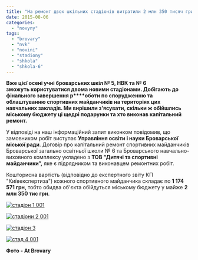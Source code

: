 ```yaml
---
title: "На ремонт двох шкільних стадіонів витратили 2 млн 350 тисяч гривень з бюджету"
date: 2015-08-06
categories: 
  - "novyny"
tags: 
  - "brovary"
  - "nvk"
  - "novini"
  - "stadiony"
  - "shkola"
  - "shkola-6"
---
```


**Вже цієї осені учні броварських шкіл № 5, НВК та № 6 зможуть користуватися двома новими стадіонами. Добігають до фінального завершення р****оботи по спорудженню та облаштуванню спортивних майданчиків на територіях цих навчальних закладів. Ми вирішили з'ясувати, скільки ж обійшлись міському бюджету ці щедрі подарунки та хто виконав капітальний ремонт.**

У відповіді на наш інформаційний запит виконком повідомив, що замовником робіт виступає **Управління освіти і науки Броварської міської ради**. Договір про капітальний ремонт спортивних майданчиків Броварської загально освітньої школи № 6 та Броварського навчально-виховного комплексу укладено з **ТОВ “Дитячі та спортивні майданчики”,** яке є підрядником та виконавцем ремонтних робіт.

Кошторисна вартість (відповідно до експертного звіту КП "Київекспертиза") кожного спортивного майданчика складає по **1 174 571 грн,** тобто обидва об'єкта обійдуться міському бюджету у майже **2 млн 350 тис грн**.

[![стадіон 1 001](https://mpz.brovary.org/wp-content/uploads/2015/08/stadion-1-001.jpg)](https://mpz.brovary.org/wp-content/uploads/2015/08/stadion-1-001.jpg)

[![стадіони 2 001](https://mpz.brovary.org/wp-content/uploads/2015/08/stadiony-2-0011.jpg)](https://mpz.brovary.org/wp-content/uploads/2015/08/stadiony-2-0011.jpg)

[![стадіон 3](https://mpz.brovary.org/wp-content/uploads/2015/08/stadion-3.jpg)](https://mpz.brovary.org/wp-content/uploads/2015/08/stadion-3.jpg)

[![стад 4 001](https://mpz.brovary.org/wp-content/uploads/2015/08/stad-4-001.jpg)](https://mpz.brovary.org/wp-content/uploads/2015/08/stad-4-001.jpg)

**Фото - At Brovary**
